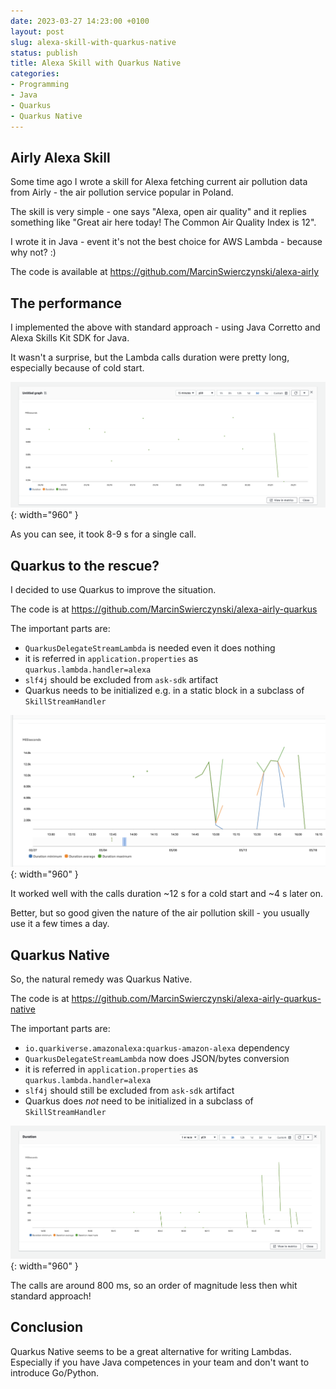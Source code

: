 ```yaml
---
date: 2023-03-27 14:23:00 +0100
layout: post
slug: alexa-skill-with-quarkus-native
status: publish
title: Alexa Skill with Quarkus Native
categories:
- Programming
- Java
- Quarkus
- Quarkus Native
---
```


## Airly Alexa Skill

Some time ago I wrote a skill for Alexa fetching current air pollution data from Airly - the air pollution service popular in Poland.

The skill is very simple - one says "Alexa, open air quality" and it replies something like "Great air here today! The Common Air Quality Index is 12".

I wrote it in Java - event it's not the best choice for AWS Lambda - because why not? :)

The code is available at https://github.com/MarcinSwierczynski/alexa-airly 

## The performance

I implemented the above with standard approach - using Java Corretto and Alexa Skills Kit SDK for Java.

It wasn't a surprise, but the Lambda calls duration were pretty long, especially because of cold start.

![Alexa Skills Kit SDK for Java](/img/posts/alexa/aws-sdk.png){: width="960" }

As you can see, it took 8-9 s for a single call.

## Quarkus to the rescue?

I decided to use Quarkus to improve the situation.

The code is at https://github.com/MarcinSwierczynski/alexa-airly-quarkus

The important parts are:
- `QuarkusDelegateStreamLambda` is needed even it does nothing
- it is referred in `application.properties` as `quarkus.lambda.handler=alexa`
- `slf4j` should be excluded from `ask-sdk` artifact
- Quarkus needs to be initialized e.g. in a static block in a subclass of `SkillStreamHandler`

![Quarkus](/img/posts/alexa/quarkus.png){: width="960" }

It worked well with the calls duration ~12 s for a cold start and ~4 s later on.

Better, but so good given the nature of the air pollution skill - you usually use it a few times a day.

## Quarkus Native

So, the natural remedy was Quarkus Native.

The code is at https://github.com/MarcinSwierczynski/alexa-airly-quarkus-native

The important parts are:
- `io.quarkiverse.amazonalexa:quarkus-amazon-alexa` dependency
- `QuarkusDelegateStreamLambda` now does JSON/bytes conversion
- it is referred in `application.properties` as `quarkus.lambda.handler=alexa`
- `slf4j` should still be excluded from `ask-sdk` artifact
- Quarkus does _not_ need to be initialized in a subclass of `SkillStreamHandler`

![Quarkus Native](/img/posts/alexa/quarkus-native.png){: width="960" }

The calls are around 800 ms, so an order of magnitude less then whit standard approach!

## Conclusion
Quarkus Native seems to be a great alternative for writing Lambdas. Especially if you have Java competences in your team and don't want to introduce Go/Python.
